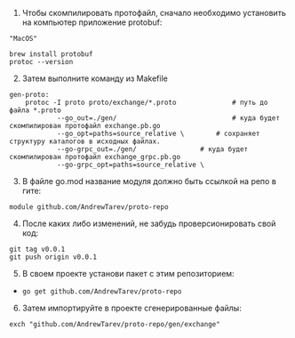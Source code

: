 1. Чтобы скомпилировать протофайл, сначало необходимо установить на компьютер приложение protobuf:
```
"MacOS"

brew install protobuf
protoc --version
```

2. Затем выполните команду из Makefile
```
gen-proto:
	protoc -I proto proto/exchange/*.proto			    # путь до файла *.proto
			--go_out=./gen/                             # куда будет скомпилирован протофайл exchange.pb.go
			--go_opt=paths=source_relative \	    # сохраняет структуру каталогов в исходных файлах.
			--go-grpc_out=./gen/			    # куда будет скомпилирован протофайл exchange_grpc.pb.go
			--go-grpc_opt=paths=source_relative \
```

3. В файле go.mod название модуля должно быть ссылкой на репо в гите:
```
module github.com/AndrewTarev/proto-repo
```

4. После каких либо изменений, не забудь проверсионировать свой код:
```
git tag v0.0.1
git push origin v0.0.1
```

5. В своем проекте установи пакет с этим репозиторием:
- `go get github.com/AndrewTarev/proto-repo`

6. Затем импортируйте в проекте сгенерированные файлы:
```
exch "github.com/AndrewTarev/proto-repo/gen/exchange"
```